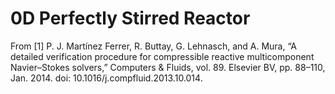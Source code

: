 # 0D Perfectly Stirred Reactor

From [1] P. J. Martínez Ferrer, R. Buttay, G. Lehnasch, and A. Mura, “A detailed verification procedure for compressible reactive multicomponent Navier–Stokes solvers,” Computers &amp; Fluids, vol. 89. Elsevier BV, pp. 88–110, Jan. 2014. doi: 10.1016/j.compfluid.2013.10.014.
